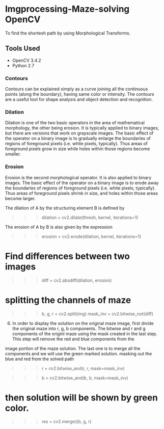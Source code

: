 # Imgprocessing-Maze-solving OpenCV

To find the shortesh path by using Morphological Transforms. 

## Tools Used

  - OpenCV 3.4.2
  - Python 2.7



### Contours
Contours can be explained simply as a curve joining all the continuous points (along the boundary), having same color or intensity. The contours are a useful tool for shape analysis and object detection and recognition.

### Dilation
Dilation is one of the two basic operators in the area of mathematical morphology, the other being erosion. It is typically applied to binary images, but there are versions that work on grayscale images. The basic effect of the operator on a binary image is to gradually enlarge the boundaries of regions of foreground pixels (i.e. white pixels, typically). Thus areas of foreground pixels grow in size while holes within those regions become smaller.

### Erosion
Erosion is the second morphological operator. It is also applied to binary images. The basic effect of the operator on a binary image is to erode away the boundaries of regions of foreground pixels (i.e. white pixels, typically). Thus areas of foreground pixels shrink in size, and holes within those areas become larger.

The dilation of A by the structuring element B is defined by


>>>dilation = cv2.dilate(thresh, kernel, iterations=1)


The erosion of A by B is also given by the expression
>>>erosion = cv2.erode(dilation, kernel, iterations=1)


# Find differences between two images
>>>diff = cv2.absdiff(dilation, erosion)

# splitting the channels of maze
>>>b, g, r = cv2.split(img)
>>>mask_inv = cv2.bitwise_not(diff)


6. In order to display the solution on the original maze image, first divide the original maze
into r, g, b components. The bitwise and r and g components of the originl maze using the
mask created in the last step. This step will remove the red and blue components from the 

image portion of the maze solution. The last one is to merge all the components and we
will use the green marked solution. masking out the blue and red from the solved path

>>>r = cv2.bitwise_and(r, r, mask=mask_inv)

>>>b = cv2.bitwise_and(b, b, mask=mask_inv)

# then solution will be shown by green color.
>>>res = cv2.merge((b, g, r)
